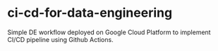 # ci-cd-for-data-engineering
Simple DE workflow deployed on Google Cloud Platform to implement CI/CD pipeline using Github Actions.
